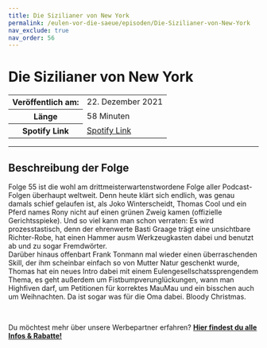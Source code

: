 ```yaml
---
title: Die Sizilianer von New York
permalink: /eulen-vor-die-saeue/episoden/Die-Sizilianer-von-New-York
nav_exclude: true
nav_order: 56
---
```


# Die Sizilianer von New York
<table class="resp-table dcf-table dcf-table-responsive dcf-table-bordered dcf-table-striped dcf-w-100%">
                    <tbody>
                        <tr>
                            <th scope="row">Veröffentlich am:</th>
                            <td data-label="Veröffentlich am:">22. Dezember 2021</td>
                        </tr>
                        <tr>
                            <th scope="row">Länge </th>
                            <td data-label="Länge ">58 Minuten</td>
                        </tr><tr>
                                <th scope="row">Spotify Link</th>
                                <td data-label="Spotify Link"><a href="https://open.spotify.com/episode/5DrqflrsM73nTWJRK5k8g2">Spotify Link</a></td>
                            </tr></tbody>
                </table>

***

## Beschreibung der Folge

<div>
<p>Folge 55 ist die wohl am drittmeisterwartenstwordene Folge aller Podcast-Folgen überhaupt weltweit. Denn heute klärt sich endlich, was genau damals schief gelaufen ist, als Joko Winterscheidt, Thomas Cool und ein Pferd names Rony nicht auf einen grünen Zweig kamen (offizielle Gerichtsspieke). Und so viel kann man schon verraten: Es wird prozesstastisch, denn der ehrenwerte Basti Graage trägt eine unsichtbare Richter-Robe, hat einen Hammer ausm Werkzeugkasten dabei und benutzt ab und zu sogar Fremdwörter. <br> Darüber hinaus offenbart Frank Tonmann mal wieder einen überraschenden Skill, der ihm scheinbar einfach so von Mutter Natur geschenkt wurde, Thomas hat ein neues Intro dabei mit einem Eulengesellschatssprengendem Thema, es geht außerdem um Fistbumpverunglückungen, wann man Highfiven darf, um Petitionen für korrektes MauMau und ein bisschen auch um Weihnachten. Da ist sogar was für die Oma dabei. Bloody Christmas.</p> <br> <p>Du möchtest mehr über unsere Werbepartner erfahren? <a href="https://linktr.ee/EulenvordieSaeue"><strong>Hier findest du alle Infos & Rabatte!</strong></a></p>  
</div>

